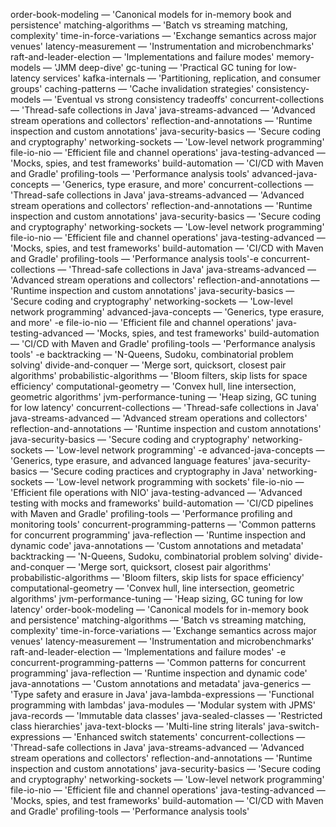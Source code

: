 order-book-modeling — 'Canonical models for in-memory book and persistence'
matching-algorithms — 'Batch vs streaming matching, complexity'
time-in-force-variations — 'Exchange semantics across major venues'
latency-measurement — 'Instrumentation and microbenchmarks'
raft-and-leader-election — 'Implementations and failure modes'
memory-models — 'JMM deep-dive'
gc-tuning — 'Practical GC tuning for low-latency services'
kafka-internals — 'Partitioning, replication, and consumer groups'
caching-patterns — 'Cache invalidation strategies'
consistency-models — 'Eventual vs strong consistency tradeoffs'
concurrent-collections — 'Thread-safe collections in Java'
java-streams-advanced — 'Advanced stream operations and collectors'
reflection-and-annotations — 'Runtime inspection and custom annotations'
java-security-basics — 'Secure coding and cryptography'
networking-sockets — 'Low-level network programming'
file-io-nio — 'Efficient file and channel operations'
java-testing-advanced — 'Mocks, spies, and test frameworks'
build-automation — 'CI/CD with Maven and Gradle'
profiling-tools — 'Performance analysis tools'
advanced-java-concepts — 'Generics, type erasure, and more'
concurrent-collections — 'Thread-safe collections in Java'
java-streams-advanced — 'Advanced stream operations and collectors'
reflection-and-annotations — 'Runtime inspection and custom annotations'
java-security-basics — 'Secure coding and cryptography'
networking-sockets — 'Low-level network programming'
file-io-nio — 'Efficient file and channel operations'
java-testing-advanced — 'Mocks, spies, and test frameworks'
build-automation — 'CI/CD with Maven and Gradle'
profiling-tools — 'Performance analysis tools'-e concurrent-collections — 'Thread-safe collections in Java'
java-streams-advanced — 'Advanced stream operations and collectors'
reflection-and-annotations — 'Runtime inspection and custom annotations'
java-security-basics — 'Secure coding and cryptography'
networking-sockets — 'Low-level network programming'
advanced-java-concepts — 'Generics, type erasure, and more'
-e file-io-nio — 'Efficient file and channel operations'
java-testing-advanced — 'Mocks, spies, and test frameworks'
build-automation — 'CI/CD with Maven and Gradle'
profiling-tools — 'Performance analysis tools'
-e 
backtracking — 'N-Queens, Sudoku, combinatorial problem solving'
divide-and-conquer — 'Merge sort, quicksort, closest pair algorithms'
probabilistic-algorithms — 'Bloom filters, skip lists for space efficiency'
computational-geometry — 'Convex hull, line intersection, geometric algorithms'
jvm-performance-tuning — 'Heap sizing, GC tuning for low latency'
concurrent-collections — 'Thread-safe collections in Java'
java-streams-advanced — 'Advanced stream operations and collectors'
reflection-and-annotations — 'Runtime inspection and custom annotations'
java-security-basics — 'Secure coding and cryptography'
networking-sockets — 'Low-level network programming'
-e advanced-java-concepts — 'Generics, type erasure, and advanced language features'
java-security-basics — 'Secure coding practices and cryptography in Java'
networking-sockets — 'Low-level network programming with sockets'
file-io-nio — 'Efficient file operations with NIO'
java-testing-advanced — 'Advanced testing with mocks and frameworks'
build-automation — 'CI/CD pipelines with Maven and Gradle'
profiling-tools — 'Performance profiling and monitoring tools'
concurrent-programming-patterns — 'Common patterns for concurrent programming'
java-reflection — 'Runtime inspection and dynamic code'
java-annotations — 'Custom annotations and metadata'
backtracking — 'N-Queens, Sudoku, combinatorial problem solving'
divide-and-conquer — 'Merge sort, quicksort, closest pair algorithms'
probabilistic-algorithms — 'Bloom filters, skip lists for space efficiency'
computational-geometry — 'Convex hull, line intersection, geometric algorithms'
jvm-performance-tuning — 'Heap sizing, GC tuning for low latency'
order-book-modeling — 'Canonical models for in-memory book and persistence'
matching-algorithms — 'Batch vs streaming matching, complexity'
time-in-force-variations — 'Exchange semantics across major venues'
latency-measurement — 'Instrumentation and microbenchmarks'
raft-and-leader-election — 'Implementations and failure modes'
-e 
concurrent-programming-patterns — 'Common patterns for concurrent programming'
java-reflection — 'Runtime inspection and dynamic code'
java-annotations — 'Custom annotations and metadata'
java-generics — 'Type safety and erasure in Java'
java-lambda-expressions — 'Functional programming with lambdas'
java-modules — 'Modular system with JPMS'
java-records — 'Immutable data classes'
java-sealed-classes — 'Restricted class hierarchies'
java-text-blocks — 'Multi-line string literals'
java-switch-expressions — 'Enhanced switch statements'
concurrent-collections — 'Thread-safe collections in Java'
java-streams-advanced — 'Advanced stream operations and collectors'
reflection-and-annotations — 'Runtime inspection and custom annotations'
java-security-basics — 'Secure coding and cryptography'
networking-sockets — 'Low-level network programming'
file-io-nio — 'Efficient file and channel operations'
java-testing-advanced — 'Mocks, spies, and test frameworks'
build-automation — 'CI/CD with Maven and Gradle'
profiling-tools — 'Performance analysis tools'
